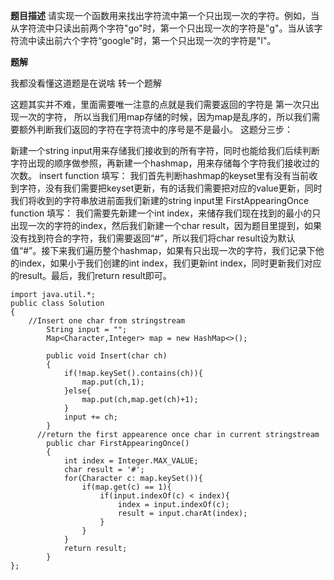 **题目描述**
请实现一个函数用来找出字符流中第一个只出现一次的字符。例如，当从字符流中只读出前两个字符"go"时，第一个只出现一次的字符是"g"。当从该字符流中读出前六个字符“google"时，第一个只出现一次的字符是"l"。


**题解**

我都没看懂这道题是在说啥
转一个题解


这题其实并不难，里面需要唯一注意的点就是我们需要返回的字符是 第一次只出现一次的字符， 所以当我们用map存储的时候，因为map是乱序的，所以我们需要额外判断我们返回的字符在字符流中的序号是不是最小。
这题分三步：

新建一个string input用来存储我们接收到的所有字符，同时也能给我们后续判断字符出现的顺序做参照，再新建一个hashmap，用来存储每个字符我们接收过的次数。
insert function 填写： 我们首先判断hashmap的keyset里有没有当前收到字符，没有我们需要把keyset更新，有的话我们需要把对应的value更新，同时我们将收到的字符串放进前面我们新建的string input里
FirstAppearingOnce function 填写： 我们需要先新建一个int index，来储存我们现在找到的最小的只出现一次的字符的index，然后我们新建一个char result，因为题目里提到，如果没有找到符合的字符，我们需要返回“#”，所以我们将char result设为默认值“#”。接下来我们遍历整个hashmap，如果有只出现一次的字符，我们记录下他的index，如果小于我们创建的int index，我们更新int index，同时更新我们对应的result。最后，我们return result即可。

```
import java.util.*;
public class Solution
{
    //Insert one char from stringstream
        String input = "";
        Map<Character,Integer> map = new HashMap<>();
     
        public void Insert(char ch)
        {
            if(!map.keySet().contains(ch)){
                map.put(ch,1);
            }else{
                map.put(ch,map.get(ch)+1);
            }
            input += ch;
        }
      //return the first appearence once char in current stringstream
        public char FirstAppearingOnce()
        {
            int index = Integer.MAX_VALUE;
            char result = '#';
            for(Character c: map.keySet()){
                if(map.get(c) == 1){
                    if(input.indexOf(c) < index){
                        index = input.indexOf(c);
                        result = input.charAt(index);
                    }
                }
            }
            return result;
        }
};
```